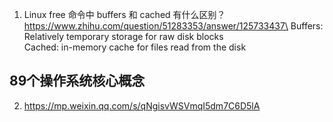 1. Linux free 命令中 buffers 和 cached 有什么区别？
https://www.zhihu.com/question/51283353/answer/125733437\
Buffers: Relatively temporary storage for raw disk blocks\
Cached: in-memory cache for files read from the disk

## 89个操作系统核心概念
2. https://mp.weixin.qq.com/s/qNgisvWSVmqI5dm7C6D5lA
